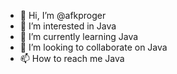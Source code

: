 - 👋 Hi, I’m @afkproger
- 👀 I’m interested in Java
- 🌱 I’m currently learning Java
- 💞️ I’m looking to collaborate on Java
- 📫 How to reach me Java

<!---
afkproger/afkproger is a ✨ special ✨ repository because its `README.md` (this file) appears on your GitHub profile.
You can click the Preview link to take a look at your changes.
--->
